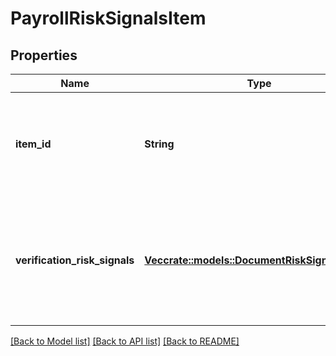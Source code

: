 # PayrollRiskSignalsItem

## Properties

Name | Type | Description | Notes
------------ | ------------- | ------------- | -------------
**item_id** | **String** | The `item_id` of the Item associated with this webhook, warning, or error | 
**verification_risk_signals** | [**Vec<crate::models::DocumentRiskSignalsObject>**](DocumentRiskSignalsObject.md) | Array of payroll income document authenticity data retrieved for each of the user's accounts. | 

[[Back to Model list]](../README.md#documentation-for-models) [[Back to API list]](../README.md#documentation-for-api-endpoints) [[Back to README]](../README.md)


